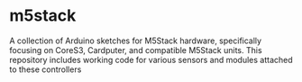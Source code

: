 # m5stack
A collection of Arduino sketches for M5Stack hardware, specifically focusing on CoreS3, Cardputer, and compatible M5Stack units. This repository includes working code for various sensors and modules attached to these controllers
